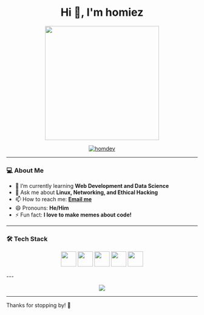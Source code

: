 <h1 align="center">Hi 👋, I'm homiez</h1>

<p align="center">
  <img src="https://media.giphy.com/media/qgQUggAC3Pfv687qPC/giphy.gif" width="300">
</p>

<p align="center">
  <a href="https://github.com/homdev">
    <img src="https://komarev.com/ghpvc/?username=homdev&label=Profile%20views&color=0e75b6&style=flat" alt="homdev" />
  </a>
</p>

---

### 💻 About Me
- 🌱 I’m currently learning **Web Development and Data Science**  
- 💬 Ask me about **Linux, Networking, and Ethical Hacking**  
- 📫 How to reach me: **[Email me](mailto:you@example.com)**  
- 😄 Pronouns: **He/Him**  
- ⚡ Fun fact: **I love to make memes about code!**  

---

### 🛠️ Tech Stack
<p align="center">
  <img src="https://cdn.jsdelivr.net/gh/devicons/devicon/icons/python/python-original.svg" width="40"/>
  <img src="https://cdn.jsdelivr.net/gh/devicons/devicon/icons/javascript/javascript-original.svg" width="40"/>
  <img src="https://cdn.jsdelivr.net/gh/devicons/devicon/icons/linux/linux-original.svg" width="40"/>
  <img src="https://cdn.jsdelivr.net/gh/devicons/devicon/icons/html5/html5-original.svg" width="40"/>
  <img src="https://cdn.jsdelivr.net/gh/devicons/devicon/icons/css3/css3-original.svg" width="40"/>
</p>
---
<p align="center">
  <img src="https://readme-typing-svg.demolab.com/?lines=Always%20learning%20new%20things!;Building%20cool%20stuff!;Coding%20my%20dreams!&center=true&width=380&height=45">
</p>

---

Thanks for stopping by! 🚀
